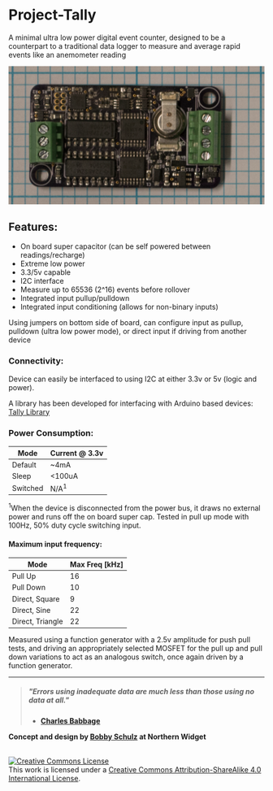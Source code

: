 # Project-Tally
A minimal ultra low power digital event counter, designed to be a counterpart to a traditional data logger to measure and average rapid events like an anemometer reading

![](Tally_Top.png?raw=true "TallyBoardImage")

## Features:
- On board super capacitor (can be self powered between readings/recharge) 
- Extreme low power 
- 3.3/5v capable 
- I2C interface
- Measure up to 65536 (2^16) events before rollover
- Integrated input pullup/pulldown
- Integrated input conditioning (allows for non-binary inputs)

Using jumpers on bottom side of board, can configure input as pullup, pulldown (ultra low power mode), or direct input if driving from another device

### Connectivity:
Device can easily be interfaced to using I2C at either 3.3v or 5v (logic and power). 

A library has been developed for interfacing with Arduino based devices:
[Tally Library](https://github.com/NorthernWidget-Skunkworks/Tally_Library)
### Power Consumption: 

| Mode | Current @ 3.3v | 
| ---- | ------------- |
| Default | ~4mA |
| Sleep | <100uA |
| Switched | N/A<sup>1</sup> |

<sup>1</sup>When the device is disconnected from the power bus, it draws no external power and runs off the on board super cap. Tested in pull up mode with 100Hz, 50% duty cycle switching input. 

#### Maximum input frequency: 

| Mode | Max Freq [kHz] | 
| ---- | ------------- |
| Pull Up | 16 |
| Pull Down | 10 |
| Direct, Square | 9 |
| Direct, Sine | 22 |
| Direct, Triangle | 22 |

Measured using a function generator with a 2.5v amplitude for push pull tests, and driving an appropriately selected MOSFET for the pull up and pull down variations to act as an analogous switch, once again driven by a function generator. 

---


> ##### ***"Errors using inadequate data are much less than those using no data at all."***
> - **[Charles Babbage](https://en.wikipedia.org/wiki/Charles_Babbage)**



**Concept and design by [Bobby Schulz](https://github.com/bschulz1701) at Northern Widget**

<br>
<a rel="license" href="http://creativecommons.org/licenses/by-sa/4.0/"><img alt="Creative Commons License" style="border-width:0" src="https://i.creativecommons.org/l/by-sa/4.0/88x31.png" /></a><br />This work is licensed under a <a rel="license" href="http://creativecommons.org/licenses/by-sa/4.0/">Creative Commons Attribution-ShareAlike 4.0 International License</a>.